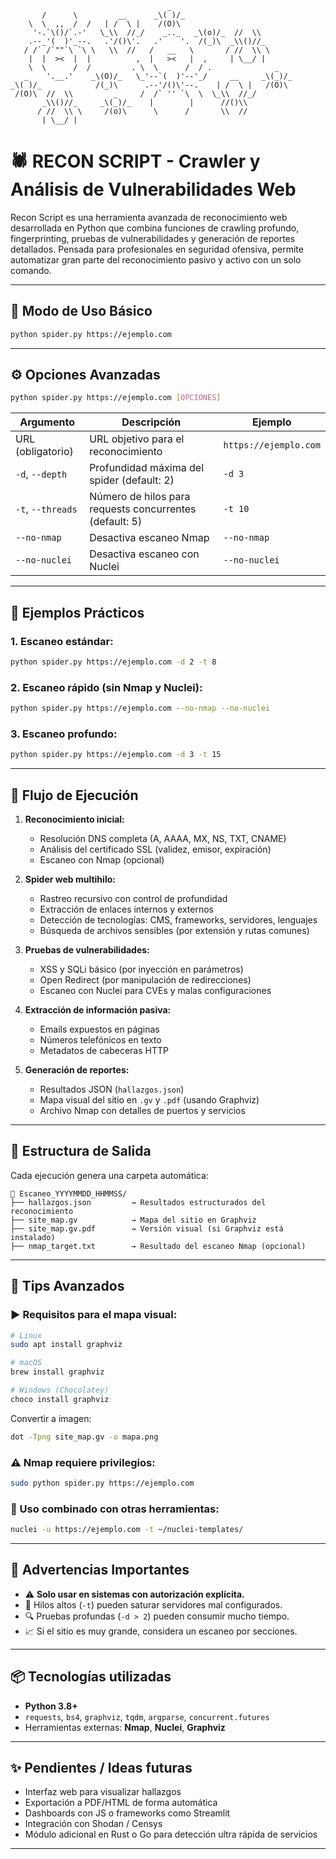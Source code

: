 ```
                                   _
       /      \         __      _\( )/_
    \  \  ,,  /  /   | /  \ |    /(O)\ 
     '-.`\()/`.-'   \_\\  //_/    _.._   _\(o)/_  //  \\
    .--_'(  )'_--.   .'/()\'.   .'    '.  /(_)\  _\\()//_
   / /` /`""`\ `\ \   \\  //   /   __   \       / //  \\ \
    |  |  ><  |  |          ,  |   ><   |  ,     | \__/ |
    \  \      /  /         . \  \      /  / .              _
   _    '.__.'    _\(O)/_   \_'--`(  )'--'_/     __     _\(_)/_
_\( )/_            /(_)\      .--'/()\'--.    | /  \ |   /(O)\
 /(O)\  //  \\         _     /  /` '' `\  \  \_\\  //_/
       _\\()//_     _\(_)/_    |        |      //()\\ 
      / //  \\ \     /(o)\      \      /       \\  //
       | \__/ |
```
# 🕷️ RECON SCRIPT - Crawler y Análisis de Vulnerabilidades Web

Recon Script es una herramienta avanzada de reconocimiento web desarrollada en Python que combina funciones de crawling profundo, fingerprinting, pruebas de vulnerabilidades y generación de reportes detallados. Pensada para profesionales en seguridad ofensiva, permite automatizar gran parte del reconocimiento pasivo y activo con un solo comando.

---

## 🔧 Modo de Uso Básico

```bash
python spider.py https://ejemplo.com
```

---

## ⚙️ Opciones Avanzadas

```bash
python spider.py https://ejemplo.com [OPCIONES]
```

| Argumento         | Descripción                                             | Ejemplo               |
| ----------------- | ------------------------------------------------------- | --------------------- |
| URL (obligatorio) | URL objetivo para el reconocimiento                     | `https://ejemplo.com` |
| `-d`, `--depth`   | Profundidad máxima del spider (default: 2)              | `-d 3`                |
| `-t`, `--threads` | Número de hilos para requests concurrentes (default: 5) | `-t 10`               |
| `--no-nmap`       | Desactiva escaneo Nmap                                  | `--no-nmap`           |
| `--no-nuclei`     | Desactiva escaneo con Nuclei                            | `--no-nuclei`         |

---

## 📌 Ejemplos Prácticos

### 1. Escaneo estándar:

```bash
python spider.py https://ejemplo.com -d 2 -t 8
```

### 2. Escaneo rápido (sin Nmap y Nuclei):

```bash
python spider.py https://ejemplo.com --no-nmap --no-nuclei
```

### 3. Escaneo profundo:

```bash
python spider.py https://ejemplo.com -d 3 -t 15
```

---

## 🔁 Flujo de Ejecución

1. **Reconocimiento inicial:**

   * Resolución DNS completa (A, AAAA, MX, NS, TXT, CNAME)
   * Análisis del certificado SSL (validez, emisor, expiración)
   * Escaneo con Nmap (opcional)

2. **Spider web multihilo:**

   * Rastreo recursivo con control de profundidad
   * Extracción de enlaces internos y externos
   * Detección de tecnologías: CMS, frameworks, servidores, lenguajes
   * Búsqueda de archivos sensibles (por extensión y rutas comunes)

3. **Pruebas de vulnerabilidades:**

   * XSS y SQLi básico (por inyección en parámetros)
   * Open Redirect (por manipulación de redirecciones)
   * Escaneo con Nuclei para CVEs y malas configuraciones

4. **Extracción de información pasiva:**

   * Emails expuestos en páginas
   * Números telefónicos en texto
   * Metadatos de cabeceras HTTP

5. **Generación de reportes:**

   * Resultados JSON (`hallazgos.json`)
   * Mapa visual del sitio en `.gv` y `.pdf` (usando Graphviz)
   * Archivo Nmap con detalles de puertos y servicios

---

## 📁 Estructura de Salida

Cada ejecución genera una carpeta automática:

```
📂 Escaneo_YYYYMMDD_HHMMSS/
├── hallazgos.json         → Resultados estructurados del reconocimiento
├── site_map.gv            → Mapa del sitio en Graphviz
├── site_map.gv.pdf        → Versión visual (si Graphviz está instalado)
├── nmap_target.txt        → Resultado del escaneo Nmap (opcional)
```

---

## 🧠 Tips Avanzados

### ▶️ Requisitos para el mapa visual:

```bash
# Linux
sudo apt install graphviz

# macOS
brew install graphviz

# Windows (Chocolatey)
choco install graphviz
```

Convertir a imagen:

```bash
dot -Tpng site_map.gv -o mapa.png
```

### ⚠️ Nmap requiere privilegios:

```bash
sudo python spider.py https://ejemplo.com
```

### 🔎 Uso combinado con otras herramientas:

```bash
nuclei -u https://ejemplo.com -t ~/nuclei-templates/
```

---

## 🚨 Advertencias Importantes

* ⚠️ **Solo usar en sistemas con autorización explícita.**
* 🐢 Hilos altos (`-t`) pueden saturar servidores mal configurados.
* 🔍 Pruebas profundas (`-d > 2`) pueden consumir mucho tiempo.
* 📈 Si el sitio es muy grande, considera un escaneo por secciones.

---

## 📦 Tecnologías utilizadas

* **Python 3.8+**
* `requests`, `bs4`, `graphviz`, `tqdm`, `argparse`, `concurrent.futures`
* Herramientas externas: **Nmap**, **Nuclei**, **Graphviz**

---

## ✨ Pendientes / Ideas futuras

* Interfaz web para visualizar hallazgos
* Exportación a PDF/HTML de forma automática
* Dashboards con JS o frameworks como Streamlit
* Integración con Shodan / Censys
* Módulo adicional en Rust o Go para detección ultra rápida de servicios

---
